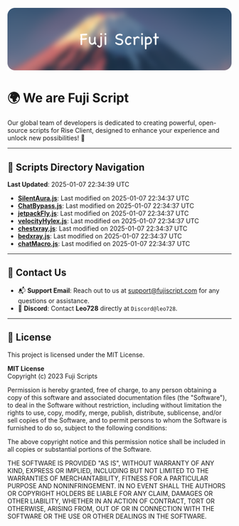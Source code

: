 ![Banner](.github/b.webp)

# 🌍 **We are Fuji Script**

Our global team of developers is dedicated to creating powerful, open-source scripts for Rise Client, designed to enhance your experience and unlock new possibilities! 🌟

---
<!-- SCRIPTS_NAVIGATION_START -->
## 📂 **Scripts Directory Navigation**

**Last Updated**: 2025-01-07 22:34:39 UTC

- **[SilentAura.js](scripts/SilentAura.js)**: Last modified on 2025-01-07 22:34:37 UTC
- **[ChatBypass.js](scripts/ChatBypass.js)**: Last modified on 2025-01-07 22:34:37 UTC
- **[jetpackFly.js](scripts/jetpackFly.js)**: Last modified on 2025-01-07 22:34:37 UTC
- **[velocityHylex.js](scripts/velocityHylex.js)**: Last modified on 2025-01-07 22:34:37 UTC
- **[chestxray.js](scripts/chestxray.js)**: Last modified on 2025-01-07 22:34:37 UTC
- **[bedxray.js](scripts/bedxray.js)**: Last modified on 2025-01-07 22:34:37 UTC
- **[chatMacro.js](scripts/chatMacro.js)**: Last modified on 2025-01-07 22:34:37 UTC

<!-- SCRIPTS_NAVIGATION_END -->

---

## 💬 **Contact Us**  
- 📬 **Support Email**: Reach out to us at [support@fujiscript.com](mailto:support@fujiscript.com) for any questions or assistance.  
- 💬 **Discord**: Contact **Leo728** directly at `Discord@leo728`.

---

## 📜 **License**

This project is licensed under the MIT License.  

**MIT License**  
Copyright (c) 2023 Fuji Scripts  

Permission is hereby granted, free of charge, to any person obtaining a copy of this software and associated documentation files (the "Software"), to deal in the Software without restriction, including without limitation the rights to use, copy, modify, merge, publish, distribute, sublicense, and/or sell copies of the Software, and to permit persons to whom the Software is furnished to do so, subject to the following conditions:  

The above copyright notice and this permission notice shall be included in all copies or substantial portions of the Software.  

THE SOFTWARE IS PROVIDED "AS IS", WITHOUT WARRANTY OF ANY KIND, EXPRESS OR IMPLIED, INCLUDING BUT NOT LIMITED TO THE WARRANTIES OF MERCHANTABILITY, FITNESS FOR A PARTICULAR PURPOSE AND NONINFRINGEMENT. IN NO EVENT SHALL THE AUTHORS OR COPYRIGHT HOLDERS BE LIABLE FOR ANY CLAIM, DAMAGES OR OTHER LIABILITY, WHETHER IN AN ACTION OF CONTRACT, TORT OR OTHERWISE, ARISING FROM, OUT OF OR IN CONNECTION WITH THE SOFTWARE OR THE USE OR OTHER DEALINGS IN THE SOFTWARE.  
